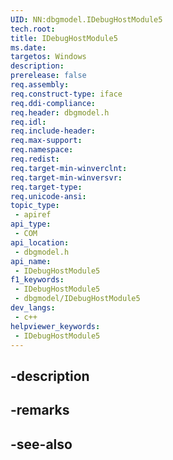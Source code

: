 ```yaml
---
UID: NN:dbgmodel.IDebugHostModule5
tech.root: 
title: IDebugHostModule5
ms.date: 
targetos: Windows
description: 
prerelease: false
req.assembly: 
req.construct-type: iface
req.ddi-compliance: 
req.header: dbgmodel.h
req.idl: 
req.include-header: 
req.max-support: 
req.namespace: 
req.redist: 
req.target-min-winverclnt: 
req.target-min-winversvr: 
req.target-type: 
req.unicode-ansi: 
topic_type:
 - apiref
api_type:
 - COM
api_location:
 - dbgmodel.h
api_name:
 - IDebugHostModule5
f1_keywords:
 - IDebugHostModule5
 - dbgmodel/IDebugHostModule5
dev_langs:
 - c++
helpviewer_keywords:
 - IDebugHostModule5
---
```


## -description

## -remarks

## -see-also


